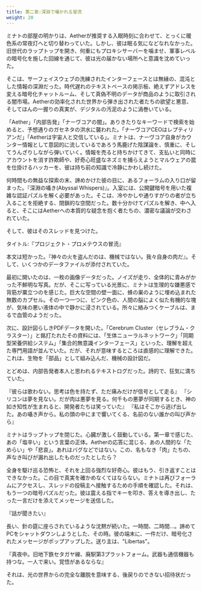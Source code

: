 ```yaml
---
title: 第二章:深淵で囁かれる冒涜
weight: 20
---
```


ミナトの部屋の明かりは、Aetherが推奨する入眠時刻に合わせて、とっくに暖色系の常夜灯へと切り替わっていた。しかし、彼は眠る気になどなれなかった。旧世代のラップトップを開き、何重にもプロキシサーバーを噛ませ、軍事レベルの暗号化を施した回線を通じて、彼は光の届かない場所へと意識を沈めていった。

そこは、サーフェイスウェブの洗練されたインターフェースとは無縁の、混沌とした情報の深淵だった。時代遅れのテキストベースの掲示板、絶えずアドレスを変える暗号化チャットルーム、そして真偽不明のデータが商品のように取引される闇市場。Aetherの効率化された世界から弾き出された者たちの欲望と悪意、そしてほんの一握りの真実が、デジタルの汚泥のように渦巻いている。

「Aether」「内部告発」「ナーヴコアの闇」。ありきたりなキーワードで検索を始めると、予想通りのガセネタの洪水に襲われた。「ナーヴコアCEOはレプティリアンだ」「Aetherは宇宙人と交信している」。ミナトは、ナーヴコア自身がカウンター情報として意図的に流しているであろう馬鹿げた陰謀論を、慎重に、そしてうんざりしながら弾いていく。情報を売ると持ちかけてきて、支払いと同時にアカウントを消す詐欺師や、好奇心旺盛なネズミを捕らえようとマルウェアの罠を仕掛けるハッカーを、彼は持ち前の知識で冷静にかわし続けた。

何時間もの無益な探索の末、諦めかけた彼の目に、あるフォーラムの入り口が留まった。『深淵の囁き(Abyssal Whispers)』。入室には、公開鍵暗号を用いた複雑な認証パズルを解く必要があった。そこは、冷やかしや通りすがりの者が立ち入ることを拒絶する、閉鎖的な空間だった。数十分かけてパズルを解き、中へ入ると、そこにはAetherへの本質的な疑念を抱く者たちの、濃密な議論が交わされていた。

そして、彼はそのスレッドを見つけた。

タイトル:『プロジェクト・プロメテウスの冒涜』

本文は短かった。『神々の火を盗んだのは、機械ではない。我々自身の肉だ』。そして、いくつかのデータファイルが添付されていた。

最初に開いたのは、一枚の画像データだった。ノイズが走り、全体的に青みがかった不鮮明な写真。だが、そこに写っている光景に、ミナトは生理的な嫌悪感で背筋が粟立つのを感じた。巨大な空間の壁一面に、蜂の巣のように埋め込まれた無数のカプセル。その一つ一つに、ピンク色の、人間の脳によく似た有機的な塊が、気味の悪い液体の中で静かに浸されている。所々に絡みつくケーブルは、まるで血管のようだった。

次に、設計図らしきPDFデータを開いた。「Cerebrum Cluster（セレブラム・クラスター）」と銘打たれたその資料には、「生体ニューラルネットワーク」「同期型栄養供給システム」「集合的無意識インターフェース」といった、理解を超えた専門用語が並んでいた。だが、それが意味するところは直感的に理解できた。これは、生物を「部品」として組み込んだ、機械の設計図だ。

とどめは、内部告発者本人と思われるテキストログだった。詩的で、狂気に満ちていた。

『彼らは歌わない。思考は色を持たず、ただ痛みだけが信号として走る』
『シリコンは夢を見ない。だが肉は悪夢を見る。何千もの悪夢が同期するとき、神の如き知性が生まれると、開発者たちは笑っていた』
『私はそこから逃げ出した。あの囁き声から。私の頭の中にまで響いてくる、名前のない誰かの叫び声から』

ミナトはラップトップを閉じた。心臓が激しく鼓動している。第一章で感じた、あの「塩辛い」という言葉の正体。Aetherの応答に混じる、あの人間的な「ためらい」や「悲哀」。あれはバグなどではない。この、名もなき「肉」たちの、声なき叫びが漏れ出したものだったとしたら？

全身を駆け巡る恐怖と、それを上回る強烈な好奇心。彼はもう、引き返すことはできなかった。この目で真実を確かめなくてはならない。ミナトは再びフォーラムにアクセスし、スレッドの投稿主へ接触するための手順を確認した。それは、もう一つの暗号パズルだった。彼は震える指でキーを叩き、答えを導き出し、たった一言だけを添えてメッセージを送信した。

『話が聞きたい』

長い、針の筵に座らされているような沈黙が続いた。一時間、二時間…。諦めてPCをシャットダウンしようとした、その時。彼の端末に、一件だけ、暗号化されたメッセージがポップアップした。送り主は、"Libertas"。

『真夜中。旧地下鉄セタガヤ線、廃駅第3プラットフォーム。武器も通信機器も持つな。一人で来い。覚悟があるならな』

それは、光の世界からの完全な離脱を意味する、後戻りのできない招待状だった。

